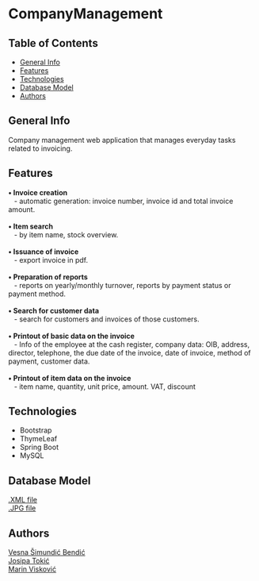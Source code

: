 # CompanyManagement

## Table of Contents
* [General Info](https://github.com/OSS-Java-Seminar/CompanyManagement/blob/master/README.md#general-info)
* [Features](https://github.com/OSS-Java-Seminar/CompanyManagement/blob/master/README.md#features)
* [Technologies](https://github.com/OSS-Java-Seminar/CompanyManagement/blob/master/README.md#technologies)
* [Database Model](https://github.com/OSS-Java-Seminar/CompanyManagement/blob/master/README.md#database-model)
* [Authors](https://github.com/OSS-Java-Seminar/CompanyManagement/blob/master/README.md#authors)

## General Info
Company management web application that manages everyday tasks related to invoicing.

## Features
**• Invoice creation** <br/> &nbsp;&nbsp;&nbsp;- automatic generation: invoice number, invoice id and total invoice amount. <br/><br/> 
**• Item search** <br/> &nbsp;&nbsp;&nbsp;- by item name, stock overview. <br/><br/>
**• Issuance of invoice** <br/> &nbsp;&nbsp;&nbsp;- export invoice in pdf. <br/><br/>
**• Preparation of reports** <br/> &nbsp;&nbsp;&nbsp;- reports on yearly/monthly turnover, reports by payment status or payment method. <br/><br/>
**• Search for customer data** <br/> &nbsp;&nbsp;&nbsp;- search for customers and invoices of those customers. <br/><br/>
**• Printout of basic data on the invoice** <br/> &nbsp;&nbsp;&nbsp;- Info of the employee at the cash register, company data: OIB, address, director, telephone, the due date of the invoice, date of invoice, method of payment, customer data. <br/><br/>
**• Printout of item data on the invoice** <br/> &nbsp;&nbsp;&nbsp;- item name, quantity, unit price, amount. VAT, discount

## Technologies
* Bootstrap
* ThymeLeaf
* Spring Boot
* MySQL

## Database Model
[.XML file](https://github.com/OSS-Java-Seminar/CompanyManagement/blob/1d3e50306016c08e4e150526e96a5fa4c6111c49/Database%20model/DatabaseModel.xml) <br/>
[.JPG file](https://github.com/OSS-Java-Seminar/CompanyManagement/blob/49575361d6debbe337f4de987f3db300c16a6ca3/Database%20model/DatabaseModel.jpg)

## Authors
[Vesna Šimundić Bendić](https://github.com/Vesna0305) <br/>
[Josipa Tokić](https://github.com/JosipaAT) <br/>
[Marin Visković](https://github.com/marinviskovic89)
